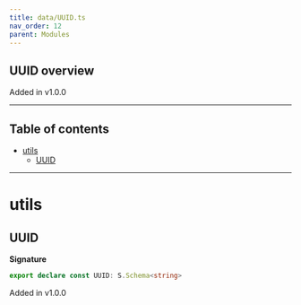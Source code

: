 ```yaml
---
title: data/UUID.ts
nav_order: 12
parent: Modules
---
```


## UUID overview

Added in v1.0.0

---

<h2 class="text-delta">Table of contents</h2>

- [utils](#utils)
  - [UUID](#uuid)

---

# utils

## UUID

**Signature**

```ts
export declare const UUID: S.Schema<string>
```

Added in v1.0.0
